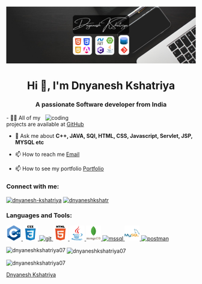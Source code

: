 ![logo](https://github.com/DnyaneshKshatriya07/DnyaneshKshatriya07/blob/main/Untitled%20design.png)
<h1 align="center">Hi 👋, I'm Dnyanesh Kshatriya</h1>
<h3 align="center">A passionate Software developer from India</h3>

<img align="right" alt="coding" width="400" src="https://user-images.githubusercontent.com/55389276/140866485-8fb1c876-9a8f-4d6a-98dc-08c4981eaf70.gif">
- 👨‍💻 All of my projects are available at <a href="https://github.com/DnyaneshKshatriya07" target="blank">GitHub</a>

- 💬 Ask me about **C++, JAVA, SQl, HTML, CSS, Javascript, Servlet, JSP, MYSQL etc**

- 📫 How to reach me <a href="mailto:dnyaneshkshatriya7123@gmail.com" target="blank">Email</a>
- 📫 How to see my portfolio <a href="https://dnyaneshkshatriya07.github.io/Portfolio-Dnyanesh-Kshatriya/#home" target="blank">Portfolio</a>

<h3 align="left">Connect with me:</h3>
<p align="left">
<a href="https://linkedin.com/in/dnyanesh-kshatriya" target="blank"><img align="center" src="https://raw.githubusercontent.com/rahuldkjain/github-profile-readme-generator/master/src/images/icons/Social/linked-in-alt.svg" alt="dnyanesh-kshatriya" height="30" width="40" /></a>
<a href="https://www.codechef.com/users/dnyaneshkshatr" target="blank"><img align="center" src="https://cdn.jsdelivr.net/npm/simple-icons@3.1.0/icons/codechef.svg" alt="dnyaneshkshatr" height="30" width="40" /></a>
</p>

<h3 align="left">Languages and Tools:</h3>
<p align="left"> <a href="https://www.w3schools.com/cpp/" target="_blank" rel="noreferrer"> <img src="https://raw.githubusercontent.com/devicons/devicon/master/icons/cplusplus/cplusplus-original.svg" alt="cplusplus" width="40" height="40"/> </a> <a href="https://www.w3schools.com/css/" target="_blank" rel="noreferrer"> <img src="https://raw.githubusercontent.com/devicons/devicon/master/icons/css3/css3-original-wordmark.svg" alt="css3" width="40" height="40"/> </a> <a href="https://git-scm.com/" target="_blank" rel="noreferrer"> <img src="https://www.vectorlogo.zone/logos/git-scm/git-scm-icon.svg" alt="git" width="40" height="40"/> </a> <a href="https://www.w3.org/html/" target="_blank" rel="noreferrer"> <img src="https://raw.githubusercontent.com/devicons/devicon/master/icons/html5/html5-original-wordmark.svg" alt="html5" width="40" height="40"/> </a> <a href="https://www.java.com" target="_blank" rel="noreferrer"> <img src="https://raw.githubusercontent.com/devicons/devicon/master/icons/java/java-original.svg" alt="java" width="40" height="40"/> </a> <a href="https://www.mongodb.com/" target="_blank" rel="noreferrer"> <img src="https://raw.githubusercontent.com/devicons/devicon/master/icons/mongodb/mongodb-original-wordmark.svg" alt="mongodb" width="40" height="40"/> </a> <a href="https://www.microsoft.com/en-us/sql-server" target="_blank" rel="noreferrer"> <img src="https://www.svgrepo.com/show/303229/microsoft-sql-server-logo.svg" alt="mssql" width="40" height="40"/> </a> <a href="https://www.mysql.com/" target="_blank" rel="noreferrer"> <img src="https://raw.githubusercontent.com/devicons/devicon/master/icons/mysql/mysql-original-wordmark.svg" alt="mysql" width="40" height="40"/> </a> <a href="https://postman.com" target="_blank" rel="noreferrer"> <img src="https://www.vectorlogo.zone/logos/getpostman/getpostman-icon.svg" alt="postman" width="40" height="40"/> </a> </p>

<p><img align="left" src="https://github-readme-stats.vercel.app/api/top-langs?username=dnyaneshkshatriya07&show_icons=true&locale=en&layout=compact" alt="dnyaneshkshatriya07" /></p>

<p>&nbsp;<img align="center" src="https://github-readme-stats.vercel.app/api?username=dnyaneshkshatriya07&show_icons=true&locale=en" alt="dnyaneshkshatriya07" /></p>

<p><img align="center" src="https://github-readme-streak-stats.herokuapp.com/?user=dnyaneshkshatriya07&" alt="dnyaneshkshatriya07" /></p>

<div class="badge-base LI-profile-badge" data-locale="en_US" data-size="large" data-theme="dark" data-type="HORIZONTAL" data-vanity="dnyanesh-kshatriya-86325a234" data-version="v1"><a class="badge-base__link LI-simple-link" href="https://in.linkedin.com/in/dnyanesh-kshatriya-86325a234?trk=profile-badge">Dnyanesh Kshatriya</a></div>
              

